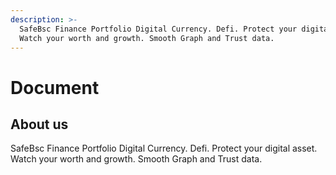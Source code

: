 ```yaml
---
description: >-
  SafeBsc Finance Portfolio Digital Currency. Defi. Protect your digital asset.
  Watch your worth and growth. Smooth Graph and Trust data.
---
```


# Document

## About us

SafeBsc Finance Portfolio Digital Currency. Defi. Protect your digital asset. Watch your worth and growth. Smooth Graph and Trust data.



